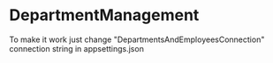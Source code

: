 # DepartmentManagement
To make it work just change "DepartmentsAndEmployeesConnection" connection string in appsettings.json
